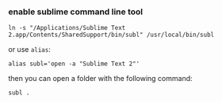 ### enable sublime command line tool

    ln -s "/Applications/Sublime Text 2.app/Contents/SharedSupport/bin/subl" /usr/local/bin/subl

or use `alias`:

    alias subl='open -a "Sublime Text 2"'

then you can open a folder with the following command:

    subl .
